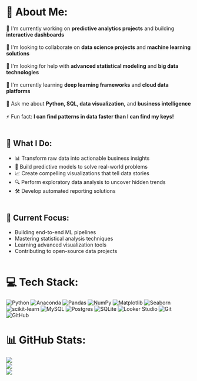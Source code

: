 # 💫 About Me:
🔭 I'm currently working on **predictive analytics projects** and building **interactive dashboards**<br><br>
👯 I'm looking to collaborate on **data science projects** and **machine learning solutions**<br><br>
🤝 I'm looking for help with **advanced statistical modeling** and **big data technologies**<br><br>
🌱 I'm currently learning **deep learning frameworks** and **cloud data platforms**<br><br>
💬 Ask me about **Python, SQL, data visualization,** and **business intelligence**<br><br>
⚡ Fun fact: **I can find patterns in data faster than I can find my keys!**<br><br>
## 🚀 What I Do:<br>
- 📊 Transform raw data into actionable business insights<br>
- 🤖 Build predictive models to solve real-world problems  <br>
-  📈 Create compelling visualizations that tell data stories<br>
- 🔍 Perform exploratory data analysis to uncover hidden trends<br>
-  🛠️ Develop automated reporting solutions<br><br>
## 🎯 Current Focus:<br>
- Building end-to-end ML pipelines<br>
- Mastering statistical analysis techniques<br>
- Learning advanced visualization tools<br>
- Contributing to open-source data projects<br><br>

# 💻 Tech Stack:
![Python](https://img.shields.io/badge/python-3670A0?style=plastic\&logo=python\&logoColor=ffdd54) ![Anaconda](https://img.shields.io/badge/Anaconda-%2344A833.svg?style=plastic\&logo=anaconda\&logoColor=white) ![Pandas](https://img.shields.io/badge/pandas-%23150458.svg?style=plastic\&logo=pandas\&logoColor=white) ![NumPy](https://img.shields.io/badge/numpy-%23013243.svg?style=plastic\&logo=numpy\&logoColor=white) ![Matplotlib](https://img.shields.io/badge/Matplotlib-%23ffffff.svg?style=plastic\&logo=Matplotlib\&logoColor=black) ![Seaborn](https://img.shields.io/badge/seaborn-%2344A833.svg?style=plastic\&logo=seaborn\&logoColor=white) ![scikit-learn](https://img.shields.io/badge/scikit--learn-%23F7931E.svg?style=plastic\&logo=scikit-learn\&logoColor=white) ![MySQL](https://img.shields.io/badge/mysql-4479A1.svg?style=plastic\&logo=mysql\&logoColor=white) ![Postgres](https://img.shields.io/badge/postgres-%23316192.svg?style=plastic\&logo=postgresql\&logoColor=white) ![SQLite](https://img.shields.io/badge/sqlite-%2307405e.svg?style=plastic\&logo=sqlite\&logoColor=white) ![Looker Studio](https://img.shields.io/badge/Looker%20Studio-%234285F4.svg?style=plastic\&logo=data-studio\&logoColor=white) ![Git](https://img.shields.io/badge/git-%23F05033.svg?style=plastic\&logo=git\&logoColor=white) ![GitHub](https://img.shields.io/badge/github-%23121011.svg?style=plastic\&logo=github\&logoColor=white) 
# 📊 GitHub Stats:
![](https://github-readme-stats.vercel.app/api?username=marifr25&theme=dark&hide_border=false&include_all_commits=true&count_private=true)<br/>
![](https://nirzak-streak-stats.vercel.app/?user=marifr25&theme=dark&hide_border=false)<br/>
![](https://github-readme-stats.vercel.app/api/top-langs/?username=marifr25&theme=dark&hide_border=false&include_all_commits=true&count_private=true&layout=compact)

<!-- Proudly created with GPRM ( https://gprm.itsvg.in ) -->

